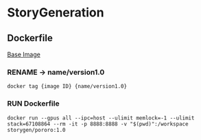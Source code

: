 # StoryGeneration


## Dockerfile 

[Base Image](https://catalog.ngc.nvidia.com/orgs/nvidia/containers/pytorch)

### RENAME <None> -> name/version1.0 
```docker tag {image ID} {name/version1.0}```

### RUN Dockerfile
```docker run --gpus all --ipc=host --ulimit memlock=-1 --ulimit stack=67108864 --rm -it -p 8888:8888 -v "$(pwd)":/workspace storygen/pororo:1.0```
